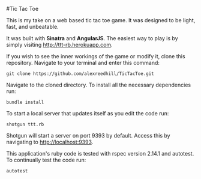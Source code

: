 #Tic Tac Toe


This is my take on a web based tic tac toe game. It was designed to be light, fast, and unbeatable. 

It was built with **Sinatra** and **AngularJS**. The easiest way to play is by simply visiting <http://ttt-rb.herokuapp.com>.

If you wish to see the inner workings of the game or modify it, clone this repository. Navigate to your terminal and enter this command:

```
git clone https://github.com/alexreedhill/TicTacToe.git
```

Navigate to the cloned directory. To install all the necessary dependencies run:

```
bundle install
```

To start a local server that updates itself as you edit the code run:

```
shotgun ttt.rb
```

Shotgun will start a server on port 9393 by default. Access this by navigating to <http://localhost:9393>.

This application's ruby code is tested with rspec version 2.14.1 and autotest. To continually test the code run:

```
autotest
```

